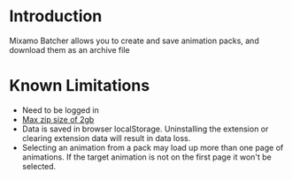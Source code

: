 # Introduction

Mixamo Batcher allows you to create and save animation packs, and download them as an archive file

# Known Limitations

- Need to be logged in
- [Max zip size of 2gb](https://chromium.googlesource.com/chromium/src/+/HEAD/storage/browser/blob/README.md#blob-storage-limits)
- Data is saved in browser localStorage. Uninstalling the extension or clearing extension data will result in data loss.
- Selecting an animation from a pack may load up more than one page of animations. If the target animation is not on the first page it won't be selected.
